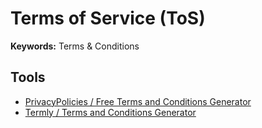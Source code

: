 # Terms of Service (ToS)

**Keywords:** Terms & Conditions

<!--
accepted_tos_version float
accepted_tos_at datetime
-->

## Tools

- [PrivacyPolicies / Free Terms and Conditions Generator](https://privacypolicies.com/terms-conditions-generator/)
- [Termly / Terms and Conditions Generator](https://termly.io/products/terms-and-conditions-generator)

<!--
https://termify.io/terms-and-conditions-generator
https://termsandconditionsgenerator.com
https://termsandcondiitionssample.com
https://termsfeed.com/terms-conditions-generator
https://freeprivacypolicy.com/free-terms-and-conditions-generator
https://privacypolicyonline.com/terms-conditions-generator
-->

